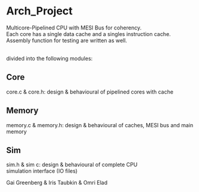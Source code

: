 # Arch_Project
Multicore-Pipelined CPU with MESI Bus for coherency.  
Each core has a single data cache and a singles instruction cache.  
Assembly function for testing are written as well.  
<br>

divided into the following modules:
## Core
core.c & core.h:     design & behavioural of pipelined cores with cache

## Memory
memory.c & memory.h: design & behavioural of caches, MESI bus and main memory

## Sim
sim.h & sim c:       design & behavioural of complete CPU  
                     simulation interface (IO files)

Gai Greenberg & Iris Taubkin & Omri Elad

